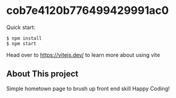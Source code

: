 # cob7e4120b776499429991ac0

Quick start:

```
$ npm install
$ npm start
````

Head over to https://vitejs.dev/ to learn more about using vite
## About This project

Simple hometown page to brush up front end skill
Happy Coding!
